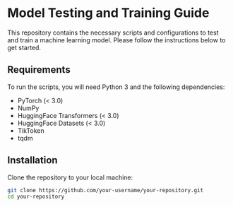 # Model Testing and Training Guide

This repository contains the necessary scripts and configurations to test and train a machine learning model. Please follow the instructions below to get started.

## Requirements
To run the scripts, you will need Python 3 and the following dependencies:

- PyTorch (< 3.0)
- NumPy
- HuggingFace Transformers (< 3.0)
- HuggingFace Datasets (< 3.0)
- TikToken
- tqdm

## Installation

Clone the repository to your local machine:

```bash
git clone https://github.com/your-username/your-repository.git
cd your-repository
